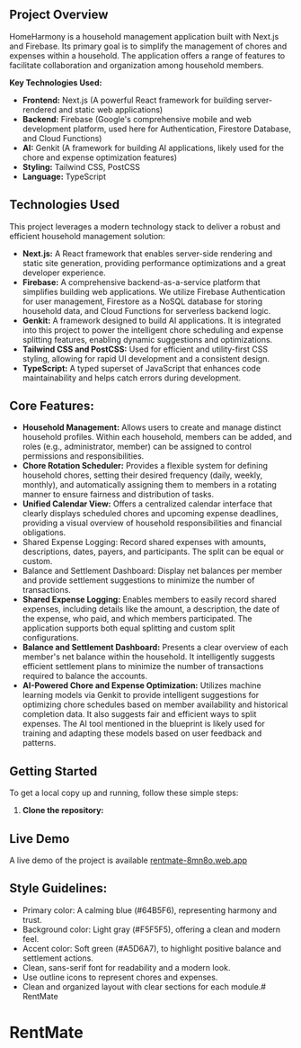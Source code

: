 
## Project Overview

HomeHarmony is a household management application built with Next.js and Firebase. Its primary goal is to simplify the management of chores and expenses within a household. The application offers a range of features to facilitate collaboration and organization among household members.

**Key Technologies Used:**

-   **Frontend:** Next.js (A powerful React framework for building server-rendered and static web applications)
-   **Backend:** Firebase (Google's comprehensive mobile and web development platform, used here for Authentication, Firestore Database, and Cloud Functions)
-   **AI:** Genkit (A framework for building AI applications, likely used for the chore and expense optimization features)
-   **Styling:** Tailwind CSS, PostCSS
-   **Language:** TypeScript

## Technologies Used

This project leverages a modern technology stack to deliver a robust and efficient household management solution:

-   **Next.js:** A React framework that enables server-side rendering and static site generation, providing performance optimizations and a great developer experience.
-   **Firebase:** A comprehensive backend-as-a-service platform that simplifies building web applications. We utilize Firebase Authentication for user management, Firestore as a NoSQL database for storing household data, and Cloud Functions for serverless backend logic.
-   **Genkit:** A framework designed to build AI applications. It is integrated into this project to power the intelligent chore scheduling and expense splitting features, enabling dynamic suggestions and optimizations.
-   **Tailwind CSS and PostCSS:** Used for efficient and utility-first CSS styling, allowing for rapid UI development and a consistent design.
-   **TypeScript:** A typed superset of JavaScript that enhances code maintainability and helps catch errors during development.

## Core Features:

-   **Household Management:** Allows users to create and manage distinct household profiles. Within each household, members can be added, and roles (e.g., administrator, member) can be assigned to control permissions and responsibilities.
-   **Chore Rotation Scheduler:** Provides a flexible system for defining household chores, setting their desired frequency (daily, weekly, monthly), and automatically assigning them to members in a rotating manner to ensure fairness and distribution of tasks.
-   **Unified Calendar View:** Offers a centralized calendar interface that clearly displays scheduled chores and upcoming expense deadlines, providing a visual overview of household responsibilities and financial obligations.
-   Shared Expense Logging: Record shared expenses with amounts, descriptions, dates, payers, and participants. The split can be equal or custom.
-   Balance and Settlement Dashboard: Display net balances per member and provide settlement suggestions to minimize the number of transactions.
-   **Shared Expense Logging:** Enables members to easily record shared expenses, including details like the amount, a description, the date of the expense, who paid, and which members participated. The application supports both equal splitting and custom split configurations.
-   **Balance and Settlement Dashboard:** Presents a clear overview of each member's net balance within the household. It intelligently suggests efficient settlement plans to minimize the number of transactions required to balance the accounts.
-   **AI-Powered Chore and Expense Optimization:** Utilizes machine learning models via Genkit to provide intelligent suggestions for optimizing chore schedules based on member availability and historical completion data. It also suggests fair and efficient ways to split expenses. The AI tool mentioned in the blueprint is likely used for training and adapting these models based on user feedback and patterns.

## Getting Started

To get a local copy up and running, follow these simple steps:

1.  **Clone the repository:**


## Live Demo

A live demo of the project is available [rentmate-8mn8o.web.app](https://rentmate-8mn8o.web.app/)

## Style Guidelines:

-   Primary color: A calming blue (#64B5F6), representing harmony and trust.
-   Background color: Light gray (#F5F5F5), offering a clean and modern feel.
-   Accent color: Soft green (#A5D6A7), to highlight positive balance and settlement actions.
-   Clean, sans-serif font for readability and a modern look.
-   Use outline icons to represent chores and expenses.
-   Clean and organized layout with clear sections for each module.# RentMate
# RentMate
